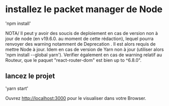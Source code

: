 # installez le packet manager de Node

'npm install'

NOTA/
Il peut y avoir des soucis de deploiement en cas de version non à jour de node (en v19.6.0. au moment de cette rédaction), lequel pourra renvoyer des warning notamment de Deprecation . Il est alors requis de mettre Node à jour. 
Idem en cas de version de Yarn non à jour (utiliser alors 'npm install --global yarn').
Verifier également en cas de warning relatif au Routeur, que le paquet "react-router-dom" est bien up to ^6.8.0". 

## lancez le projet

'yarn start'

Ouvrez [http://localhost:3000](http://localhost:3000) pour le visualiser dans votre Browser.